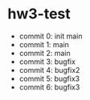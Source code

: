 # hw3-test
- commit 0: init main
- commit 1: main
- commit 2: main
- commit 3: bugfix
- commit 4: bugfix2
- commit 5: bugfix3
- commit 6: bugfix3